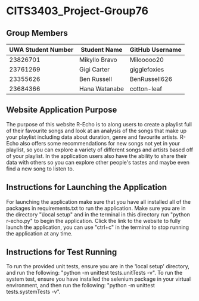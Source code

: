 # CITS3403_Project-Group76

## Group Members

| UWA Student Number |   Student Name   |   GitHub Username   |
|--------------------|------------------|---------------------|
| 23826701           | Mikyllo Bravo    | Milooooo20          |
| 23761269           | Gigi Carter      | gigglefoxies        |
| 23355626           | Ben Russell      | BenRussell626       |
| 23684366           | Hana Watanabe    | cotton-leaf         |




## Website Application Purpose
The purpose of this website R-Echo is to along users to create a playlist full of their favourite songs and look at an analysis of the songs that make up your playlist including data about duration, genre and favourite artists. R-Echo also offers some recommendations for new songs not yet in your playlist, so you can explore a variety of different songs and artists based off of your playlist. In the application users also have the ability to share their data with others so you can explore other people's tastes and maybe even find a new song to listen to. 


## Instructions for Launching the Application
For launching the application make sure that you have all installed all of the packages in requirements.txt to run the application.
Make sure you are in the directory "\local setup" and in the terminal in this directory run "python r-echo.py" to begin the application.
Click the link to the website to fully launch the application, you can use "ctrl+c" in the terminal to stop running the application at any time.


## Instructions for Test Running
To run the provided unit tests, ensure you are in the 'local setup' directory, and run the following: "python -m unittest tests.unitTests -v".
To run the system test, ensure you have installed the selenium package in your virtual environment, and then run the following: "python -m unittest tests.systemTests -v".

